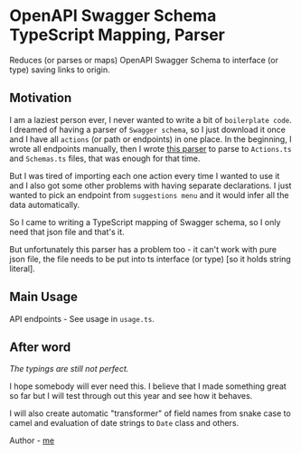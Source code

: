 # OpenAPI Swagger Schema TypeScript Mapping, Parser

Reduces (or parses or maps) OpenAPI Swagger Schema to interface (or type) saving links to origin.

## Motivation

I am a laziest person ever, I never wanted to write a bit of `boilerplate code`.
I dreamed of having a parser of `Swagger schema`, so I just download it once and I have all `actions` (or path or endpoints) in one place.
In the beginning, I wrote all endpoints manually, then I wrote [this parser](https://github.com/FrameMuse/universal-swagger-exporter) to parse to `Actions.ts` and `Schemas.ts` files, that was enough for that time.

But I was tired of importing each one action every time I wanted to use it and I also got some other problems with having separate declarations. I just wanted to pick an endpoint from `suggestions menu` and it would infer all the data automatically.

So I came to writing a TypeScript mapping of Swagger schema, so I only need that json file and that's it.

But unfortunately this parser has a problem too - it can't work with pure json file, the file needs to be put into ts interface (or type) [so it holds string literal].

## Main Usage

API endpoints - See usage in `usage.ts`.

## After word

_The typings are still not perfect._

I hope somebody will ever need this.
I believe that I made something great so far but I will test through out this year and see how it behaves.

I will also create automatic "transformer" of field names from snake case to camel and evaluation of date strings to `Date` class and others.

Author - [me](https://github.com/FrameMuse)

